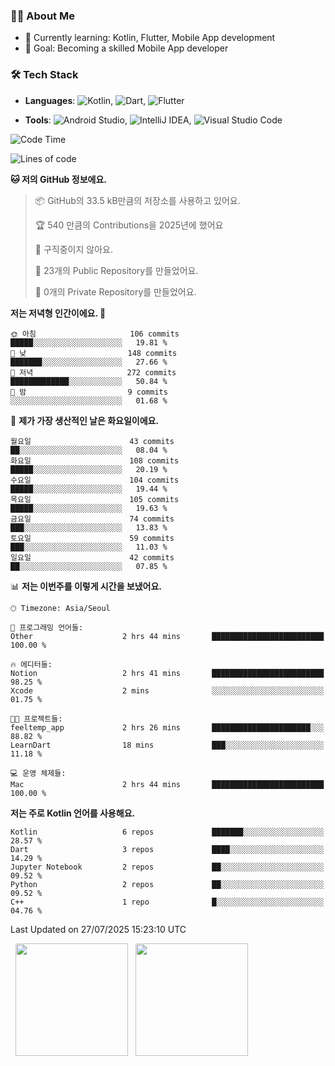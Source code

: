 ### 👨‍💻 About Me
- 🌱 Currently learning: Kotlin, Flutter, Mobile App development
- 🎯 Goal: Becoming a skilled Mobile App developer

### 🛠 Tech Stack
- **Languages**: ![Kotlin](https://img.shields.io/badge/Kotlin-0095D5?style=flat-square&logo=kotlin&logoColor=white), ![Dart](https://img.shields.io/badge/Dart-0175C2?style=flat-square&logo=dart&logoColor=white), ![Flutter](https://img.shields.io/badge/Flutter-02569B?style=flat-square&logo=flutter&logoColor=white)

- **Tools**:
![Android Studio](https://img.shields.io/badge/Android%20Studio-3DDC84?style=flat-square&logo=android-studio&logoColor=white), 
![IntelliJ IDEA](https://img.shields.io/badge/IntelliJ%20IDEA-000000?style=flat-square&logo=intellij-idea&logoColor=white), 
![Visual Studio Code](https://img.shields.io/badge/VS%20Code-007ACC?style=flat-square&logo=visual-studio-code&logoColor=white)

<!--START_SECTION:waka-->
![Code Time](http://img.shields.io/badge/Code%20Time-221%20hrs%2017%20mins-blue)

![Lines of code](https://img.shields.io/badge/%EC%A0%80%EB%8A%94%20%EC%97%AC%ED%83%9C%EA%B9%8C%EC%A7%80%20-304.1%20thousand%20%EC%A4%84%EC%9D%98%20%EC%BD%94%EB%93%9C%EB%A5%BC%20%EC%9E%91%EC%84%B1%ED%96%88%EC%96%B4%EC%9A%94.-blue)

**🐱 저의 GitHub 정보에요.** 

> 📦 GitHub의 33.5 kB만큼의 저장소를 사용하고 있어요. 
 > 
> 🏆 540 만큼의 Contributions을 2025년에 했어요
 > 
> 🚫 구직중이지 않아요.
 > 
> 📜 23개의 Public Repository를 만들었어요. 
 > 
> 🔑 0개의 Private Repository를 만들었어요. 
 > 
**저는 저녁형 인간이에요. 🦉** 

```text
🌞 아침                     106 commits         █████░░░░░░░░░░░░░░░░░░░░   19.81 % 
🌆 낮　                     148 commits         ███████░░░░░░░░░░░░░░░░░░   27.66 % 
🌃 저녁                     272 commits         █████████████░░░░░░░░░░░░   50.84 % 
🌙 밤　                     9 commits           ░░░░░░░░░░░░░░░░░░░░░░░░░   01.68 % 
```
📅 **제가 가장 생산적인 날은 화요일이에요.** 

```text
월요일                      43 commits          ██░░░░░░░░░░░░░░░░░░░░░░░   08.04 % 
화요일                      108 commits         █████░░░░░░░░░░░░░░░░░░░░   20.19 % 
수요일                      104 commits         █████░░░░░░░░░░░░░░░░░░░░   19.44 % 
목요일                      105 commits         █████░░░░░░░░░░░░░░░░░░░░   19.63 % 
금요일                      74 commits          ███░░░░░░░░░░░░░░░░░░░░░░   13.83 % 
토요일                      59 commits          ███░░░░░░░░░░░░░░░░░░░░░░   11.03 % 
일요일                      42 commits          ██░░░░░░░░░░░░░░░░░░░░░░░   07.85 % 
```


📊 **저는 이번주를 이렇게 시간을 보냈어요.** 

```text
🕑︎ Timezone: Asia/Seoul

💬 프로그래밍 언어들: 
Other                    2 hrs 44 mins       █████████████████████████   100.00 % 

🔥 에디터들: 
Notion                   2 hrs 41 mins       █████████████████████████   98.25 % 
Xcode                    2 mins              ░░░░░░░░░░░░░░░░░░░░░░░░░   01.75 % 

🐱‍💻 프로젝트들: 
feeltemp_app             2 hrs 26 mins       ██████████████████████░░░   88.82 % 
LearnDart                18 mins             ███░░░░░░░░░░░░░░░░░░░░░░   11.18 % 

💻 운영 체제들: 
Mac                      2 hrs 44 mins       █████████████████████████   100.00 % 
```

**저는 주로 Kotlin 언어를 사용해요.** 

```text
Kotlin                   6 repos             ███████░░░░░░░░░░░░░░░░░░   28.57 % 
Dart                     3 repos             ████░░░░░░░░░░░░░░░░░░░░░   14.29 % 
Jupyter Notebook         2 repos             ██░░░░░░░░░░░░░░░░░░░░░░░   09.52 % 
Python                   2 repos             ██░░░░░░░░░░░░░░░░░░░░░░░   09.52 % 
C++                      1 repo              █░░░░░░░░░░░░░░░░░░░░░░░░   04.76 % 
```




 Last Updated on 27/07/2025 15:23:10 UTC
<!--END_SECTION:waka-->

<p>
  <img height="180em" src="https://github-readme-stats.vercel.app/api?username=JongHyun070105&show_icons=true&include_all_commits=true&bg_color=0d1117&title_color=ffffff&text_color=c9d1d9&icon_color=79ff97">
  <img height="180em" src="https://github-readme-stats.vercel.app/api/top-langs/?username=JongHyun070105&layout=compact&langs_count=4&bg_color=0d1117&title_color=ffffff&text_color=c9d1d9&hide=php,jupyter%20notebook&hide_repo=EcoStep,mimir,git-session">
</p>

